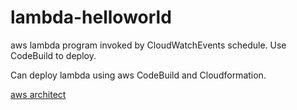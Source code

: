 # lambda-helloworld
aws lambda program invoked by CloudWatchEvents schedule. Use CodeBuild to deploy. 

Can deploy lambda using aws CodeBuild and Cloudformation.

[aws architect](/architect.png)